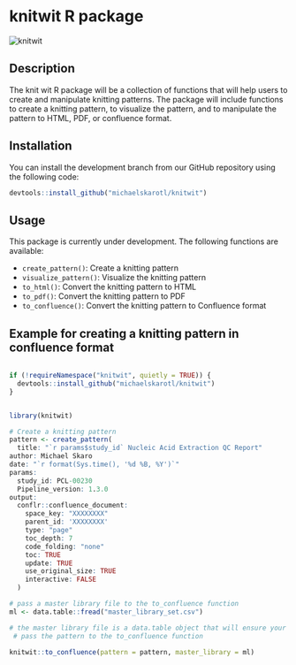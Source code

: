# knitwit R package

![knitwit](images/knitwit.jpeg)

## Description

The knit wit R package will be a collection of functions that will help users to create and manipulate knitting patterns. The package will include functions to create a knitting pattern, to visualize the pattern, and to manipulate the pattern to HTML, PDF, or confluence format.

## Installation

You can install the development branch from our GitHub repository using the following code:

```r
devtools::install_github("michaelskarotl/knitwit")

```

## Usage

This package is currently under development. The following functions are available:

- `create_pattern()`: Create a knitting pattern
- `visualize_pattern()`: Visualize the knitting pattern
- `to_html()`: Convert the knitting pattern to HTML
- `to_pdf()`: Convert the knitting pattern to PDF
- `to_confluence()`: Convert the knitting pattern to Confluence format

## Example for creating a knitting pattern in confluence format

```r

if (!requireNamespace("knitwit", quietly = TRUE)) {
  devtools::install_github("michaelskarotl/knitwit")
}


library(knitwit)

# Create a knitting pattern
pattern <- create_pattern(
  title: "`r params$study_id` Nucleic Acid Extraction QC Report"
author: Michael Skaro
date: "`r format(Sys.time(), '%d %B, %Y')`"
params:
  study_id: PCL-00230
  Pipeline_version: 1.3.0
output: 
  conflr::confluence_document:
    space_key: "XXXXXXXX"
    parent_id: 'XXXXXXXX'
    type: "page"
    toc_depth: 7
    code_folding: "none"
    toc: TRUE
    update: TRUE
    use_original_size: TRUE
    interactive: FALSE
  )

# pass a master library file to the to_confluence function
ml <- data.table::fread("master_library_set.csv")

# the master library file is a data.table object that will ensure your libraries are installed and loaded
 # pass the pattern to the to_confluence function

knitwit::to_confluence(pattern = pattern, master_library = ml)

```



